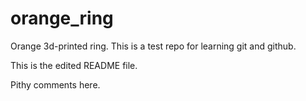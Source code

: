 # orange_ring
Orange 3d-printed ring.  This is a test repo for learning git and github.

This is the edited README file.

Pithy comments here.
